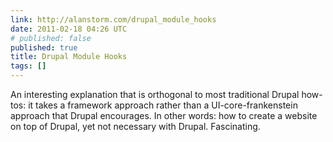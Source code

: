 ```yaml
---
link: http://alanstorm.com/drupal_module_hooks
date: 2011-02-18 04:26 UTC
# published: false
published: true
title: Drupal Module Hooks
tags: []
---
```


An interesting explanation that is orthogonal to most traditional Drupal how-tos: it takes a framework approach rather than a UI-core-frankenstein approach that Drupal encourages. In other words: how to create a website on top of Drupal, yet not necessary with Drupal. Fascinating.
